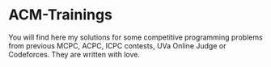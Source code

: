 # ACM-Trainings
You will find here my solutions for some competitive programming problems from previous MCPC, ACPC, ICPC contests, UVa Online Judge or Codeforces.
They are written with love.
